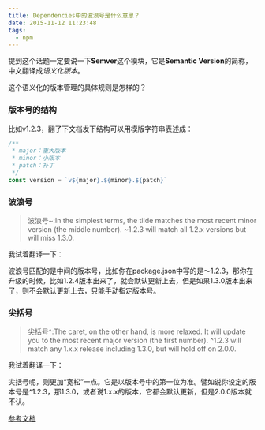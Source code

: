```yaml
---
title: Dependencies中的波浪号是什么意思？
date: 2015-11-12 11:23:48
tags:
  - npm
---
```


提到这个话题一定要说一下**Semver**这个模块，它是**Semantic Version**的简称，中文翻译成*语义化版本*。

这个语义化的版本管理的具体规则是怎样的？

### 版本号的结构

比如v1.2.3，翻了下文档发下结构可以用模版字符串表述成：
```js
/**
 * major：重大版本
 * minor：小版本
 * patch：补丁
 */
const version = `v${major}.${minor}.${patch}`
```

### 波浪号
> 波浪号~:In the simplest terms, the tilde matches the most recent minor version (the middle number). ~1.2.3 will match all 1.2.x versions but will miss 1.3.0.

我试着翻译一下：

波浪号匹配的是中间的版本号，比如你在package.json中写的是～1.2.3，那你在升级的时候，比如1.2.4版本出来了，就会默认更新上去，但是如果1.3.0版本出来了，则不会默认更新上去，只能手动指定版本号。

### 尖括号
> 尖括号^:The caret, on the other hand, is more relaxed. It will update you to the most recent major version (the first number). ^1.2.3 will match any 1.x.x release including 1.3.0, but will hold off on 2.0.0.

我试着翻译一下：

尖括号呢，则更加“宽松”一点。它是以版本号中的第一位为准。譬如说你设定的版本号是^1.2.3，那1.3.0，或者说1.x.x的版本，它都会默认更新，但是2.0.0版本就不认。

[参考文档](https://docs.npmjs.com/misc/semver)